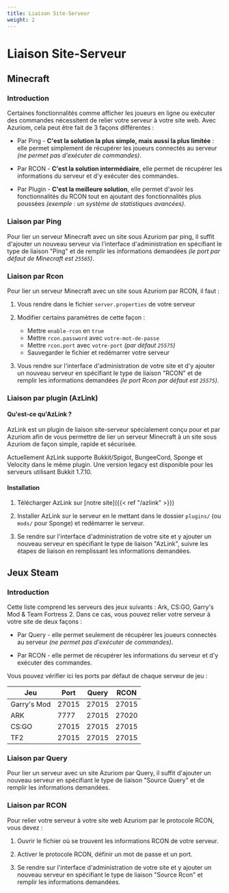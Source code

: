 ```yaml
---
title: Liaison Site-Serveur
weight: 2
---
```


# Liaison Site-Serveur

## Minecraft

### Introduction

Certaines fonctionnalités comme afficher les joueurs en
ligne ou exécuter des commandes nécessitent de relier votre serveur à votre
site web. Avec Azuriom, cela peut être fait de 3 façons différentes :

* Par Ping - **C'est la solution la plus simple, mais aussi la plus limitée** :
elle permet simplement de récupérer les joueurs connectés au serveur
_(ne permet pas d'exécuter de commandes)_.

* Par RCON - **C'est la solution intermédiaire**, elle permet de récupérer les informations 
du serveur et d'y exécuter des commandes.

* Par Plugin - **C'est la meilleure solution**, elle permet d'avoir les fonctionnalités du RCON
tout en ajoutant des fonctionnalités plus poussées _(exemple : un système de statistiques avancées)_.

### Liaison par Ping

Pour lier un serveur Minecraft avec un site sous Azuriom par ping, 
il suffit d'ajouter un nouveau serveur via l'interface d'administration en spécifiant le type de liaison "Ping"
et de remplir les informations demandées _(le port par défaut de Minecraft est `25565`)_.

### Liaison par Rcon

Pour lier un serveur Minecraft avec un site sous Azuriom par RCON, il faut :

1. Vous rendre dans le fichier `server.properties` de votre serveur

1. Modifier certains paramètres de cette façon :
    * Mettre `enable-rcon` en `true`
    * Mettre `rcon.password` avec `votre-mot-de-passe`
    * Mettre `rcon.port` avec `votre-port` _(par défaut `25575`)_
    * Sauvegarder le fichier et redémarrer votre serveur
   
1. Vous rendre sur l'interface d'administration de votre site et d'y ajouter un nouveau serveur en spécifiant le type de liaison "RCON"
et de remplir les informations demandées _(le port Rcon par défaut est `25575`)_.

### Liaison par plugin (AzLink)

#### Qu'est-ce qu'AzLink ?

AzLink est un plugin de liaison site-serveur spécialement conçu pour et par Azuriom 
afin de vous permettre de lier un serveur Minecraft à un site sous Azuriom de façon simple,
rapide et sécurisée.

Actuellement AzLink supporte Bukkit/Spigot, BungeeCord, Sponge et Velocity dans le même plugin.
Une version legacy est disponible pour les serveurs utilisant Bukkit 1.7.10.

#### Installation

1. Télécharger AzLink sur [notre site]({{< ref "/azlink" >}})

1. Installer AzLink sur le serveur en le mettant dans le dossier `plugins/`
(ou `mods/` pour Sponge) et redémarrer le serveur.

1. Se rendre sur l'interface d'administration de votre site et y ajouter un nouveau serveur en spécifiant le type de liaison "AzLink", 
suivre les étapes de liaison en remplissant les informations demandées.

## Jeux Steam

### Introduction

Cette liste comprend les serveurs des jeux suivants : Ark, CS:GO, Garry's Mod & Team Fortress 2.
Dans ce cas, vous pouvez relier votre serveur à votre site de deux façons :

* Par Query - elle permet seulement de récupérer les joueurs connectés au serveur
_(ne permet pas d'exécuter de commandes)_.

* Par RCON - elle permet de récupérer les informations 
du serveur et d'y exécuter des commandes.

Vous pouvez vérifier ici les ports par défaut de chaque serveur de jeu :

| Jeu         | Port  | Query | RCON  |
|-------------|-------|-------|-------|
| Garry's Mod | 27015 | 27015 | 27015 |
| ARK         | 7777  | 27015 | 27020 |
| CS:GO       | 27015 | 27015 | 27015 |
| TF2         | 27015 | 27015 | 27015 |

### Liaison par Query

Pour lier un serveur avec un site Azuriom par Query, 
il suffit d'ajouter un nouveau serveur en spécifiant le type de liaison "Source Query"
et de remplir les informations demandées.

### Liaison par RCON

Pour relier votre serveur à votre site web Azuriom par le protocole RCON, vous devez :

1. Ouvrir le fichier où se trouvent les informations RCON de votre serveur.
   
1. Activer le protocole RCON, définir un mot de passe et un port.

1. Se rendre sur l'interface d'administration de votre site et y ajouter un nouveau serveur en spécifiant le type de liaison "Source Rcon"
et remplir les informations demandées.
